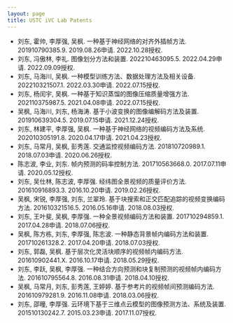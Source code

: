 ```yaml
---
layout: page
title: USTC iVC Lab Patents
---
```


- 刘东, 霍帅, 李厚强, 吴枫. 一种基于神经网络的对齐外插帧方法. 201910790385.9. 2019.08.26申请. 2022.10.28授权.
- 刘东, 冯傲林, 李礼. 图像划分方法和装置. 202210463095.5. 2022.04.29申请. 2022.09.09授权.
- 刘东, 马海川, 吴枫. 一种模型训练方法、数据处理方法及相关设备. 202210321507.1. 2022.03.30申请. 2022.07.15授权.
- 刘东, 杨闰宇, 吴枫. 一种基于知识蒸馏的图像压缩质量增强方法. 202110375987.5. 2021.04.08申请. 2022.07.15授权.
- 吴枫, 马海川, 刘东, 杨海涛. 基于小波变换的图像编解码方法及装置. 201910639304.5. 2019.07.15申请. 2021.12.24授权.
- 刘东, 林建平, 李厚强, 吴枫. 一种基于神经网络的视频编码方法及系统. 202010305191.8. 2020.04.17申请. 2021.04.23授权.
- 刘东, 马常月, 吴枫, 彭秀莲. 交通监控视频编码方法. 201810720989.1. 2018.07.03申请. 2020.06.26授权.
- 陈志波, 李业, 刘东. 帧内预测的码率控制方法. 201710563668.0. 2017.07.11申请. 2020.05.12授权.
- 刘东, 吴仕林, 陈志波, 李厚强. 经纬图全景视频的质量评价方法. 201610916893.3. 2016.10.20申请. 2019.02.26授权.
- 吴枫, 宋锐, 李厚强, 刘东, 兰翠玲. 基于块搜索和正交匹配追踪的视频变换编码方法. 201610321516.5. 2016.05.16申请. 2018.08.03授权.
- 刘东, 王叶斐, 吴枫, 李厚强. 一种全景视频编码方法和装置. 201710294859.1. 2017.04.28申请. 2018.07.06授权.
- 吴枫, 陈方栋, 刘东, 李厚强, 陈志波. 一种静态背景帧内编码方法和装置. 201710261328.2. 2017.04.20申请. 2018.07.03授权.
- 刘东, 郭磊, 吴枫. 基于层次化灵活块顺序的视频帧内编码方法. 201610902441.X. 2016.10.17申请. 2018.05.29授权.
- 刘东, 李跃, 吴枫, 李厚强. 一种结合方向预测和块复制预测的视频帧内编码方法. 201610795564.8. 2016.08.31申请. 2018.04.10授权.
- 吴枫, 马常月, 刘东, 彭秀莲, 王婷婷. 基于参考片的视频帧间预测编码方法. 201610979281.9. 2016.11.08申请. 2018.03.06授权.
- 刘东, 邵曈, 李厚强. 云环境下基于三维点云模型的图像预测方法、系统及装置. 201510130242.7. 2015.03.23申请. 2017.11.07授权.
